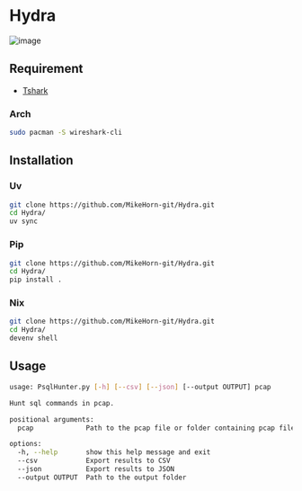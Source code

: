 # Hydra

![image](https://upload.wikimedia.org/wikipedia/commons/d/da/Gustave_Moreau_-_Hercules_and_the_Lernaean_Hydra_-_1964.231_-_Art_Institute_of_Chicago.jpg)

## Requirement

- [Tshark](https://www.wireshark.org/docs/man-pages/tshark.html)

### Arch

```bash
sudo pacman -S wireshark-cli
```

## Installation

### Uv

```bash
git clone https://github.com/MikeHorn-git/Hydra.git
cd Hydra/
uv sync
```

### Pip

```bash
git clone https://github.com/MikeHorn-git/Hydra.git
cd Hydra/
pip install .
```

### Nix

```bash
git clone https://github.com/MikeHorn-git/Hydra.git
cd Hydra/
devenv shell
```

## Usage

```bash
usage: PsqlHunter.py [-h] [--csv] [--json] [--output OUTPUT] pcap

Hunt sql commands in pcap.

positional arguments:
  pcap             Path to the pcap file or folder containing pcap files

options:
  -h, --help       show this help message and exit
  --csv            Export results to CSV
  --json           Export results to JSON
  --output OUTPUT  Path to the output folder
```

